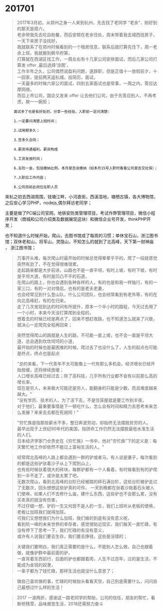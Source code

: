 # 201701

>2017年3月初，从郑州之身一人来到杭州，先去找了老同学 “老余”，刚好到的那天是周六，  
老余带我先去吃自助餐，而后安顿在老余住处，周末带着我去城西找房子，一天下来房子没找好，  
我就联系了在郑州时候看到的一个租房信息，联系后就打算先住下，周一老余上班，我就搬到枫华府第，  
打算就在西湖区找工作，一周左右有十几家公司安排面试，而后几家公司打算发 offer ,最后选择‘涂图’，  
工作半年之久，公司偶然说盈利问题，遂辞职，但是正值十一放假前夕，十一回家，提前两天返杭城，投简历，面试，  
一天最多的时候六家公司面试，四到五家面试也是常事，一周之内，答应达摩网络，  
而后上市公司，国企又发来 offer 让去他们公司，由于先答应别人，不再考虑，故一一婉拒；


```
    面试多了也是有好处的，分享一些经验，入职前一定问清楚:

    1.一定要问清楚上班时间；

    2.试用期多久；

    3.签多久合同；

    4.薪资待遇福利，薪资构成

    5.工资发放时间；

    6.五险一金，包括缴纳比例，本月是否会缴纳（如本月15号入职时看看公司是否交社保）；

    7.入职后工作内容；

    8.公司目前此岗位在职人员
```


来杭之初去西湖周围，钱塘江畔，小河直街，西溪湿地，塘栖古镇，各大博物馆，之后安心学习PHP，nodejs,偶尔拜访老同学；

主要是做了PC端公司官网，地铁安防类管理项目，考试作弊管理项目，微信小程序开发（商城和公司介绍类及数据展现这块）和微信企业号开发，thinkPHP开发；

    

也不知道什么时候开始，爬山，去图书馆成了每周的习惯；单休宝石山，浙江图书馆；双休老和山，将军山，灵隐山，不知怎么的就到了北高峰，天下第一财神庙 ， 浙江图书馆；

>万事开头难，每次爬山时最开始的时候总觉得晕晕乎乎的，爬了一段就感觉突然有劲了，不在觉得很难很累，  
走起路来都是大步前进，山路也不是一直平坦，有时上坡，有时下坡，有时是平坦大道，有时是凹凸不平的石道，  
在爬山的路上，你也会遇到各种各样的人，有的也是和我一样独行，有的一家三口，有的一对对情侣，也有的是老夫老妻，  
也会经常见到什么登山队，什么公司团队，也会经常看到有老外等，有的在向北高峰赶，有的在归来，  
走了几次发现到达的时间有所提升，原本一个半小时的路程，今天过去用了一个小时，本来今天没打算爬到全程的，  
想着去的时候已经是两点了，回来不想赶夜路，也不知道怎么就来了兴致，就决心一定爬完全程再回来；

>突然觉得爬山的路就是人生的路，不可能一直上坡，也不会一直是平坦大道，总会遇到坎坎坷坷的小道，  
最开始的时候也是最困难的时候，爬过去了也没什么了，人生的起点也可能是终点，终点也是起点

>"总的来看，下一代青年不太可能像上一代有那么多机会。经济增长已经开始放缓，还将继续放缓；  
人口增长高峰已经过去；除了高科技，几乎所有行业都不会有以前那么高的增长率。  
现在是穷人，未来极大可能还是穷人，能翻身的只能是少数，而且难度越来越大。"  
"没有学历、技术的人，为了活下去，不是住笼屋就是要工作到半夜，    
对于他们，最重要事情是下一顿吃什么，怎么会有时间和精力去思考未来怎么发展？来来去去都在死胡同！"

>"穷忙族是指那些薪水不多，整日奔波劳动，却始终无法摆脱贫穷的人。  
最早出现于上世纪90年代的美国，指拼命工作仍然无法摆脱最低水准生活的人们。  
日本经济学家门仓贵史在《穷忙族》一书中，他对"穷忙族"下的定义是：每天繁忙地工作却依然不能过上富裕生活的人。"

    

>经常爬北高峰的人路上都会遇到一群的驴或者马，有人说是骡子，每次看到的都是这些驴驮着沙子从上下爬到山上，  
也有些时候驮着很大的砖块，每群驴都有一个人看着，有时候看到有的驴爬到一半不走了，或许是太累了吧，  
无数次爬山，看到北高峰的台阶已经被踏的碎石满台阶，这些台阶被驴走过了无数次，回头想想这些驴真的可伶， 
一天到晚都在驮着沙拖着石头被人们使唤，如果人们不去修什么庙，建什么东西，这些驴也不会那么累，没有买卖真的就没有伤害，  
不过仔细一想，驴的一生又何尝不是人的一生，我们上班听从老板的使唤，老板让加班我们就得加班，  
可我们又想想我们为什么加班，我们做的到底有没有意义呢，  
看到阮一峰的未来世界的幸存者，感觉很贴近现实，我们每天一直忙碌，有没有停下了思考一下，我们忙碌的有没有意义，  
或许有人说我们要去生存，我们要去挣钱，这些是没错的；

>关键我们要明白，我们真正需要的是什么，不能别人怎么做，自己也跟着做，就像驴群中最前面的驴，  
一直背着东西前行，后面的驴也都跟着爬，人生不过百年，过的是生活，不能成为金钱的奴隶，  
一辈子都为了钱忙碌，那样生活也就没什么意思了；

>做自己喜欢做的事，忙碌的时候抬头看看天空，自己到底需要什么，问问自己最想过什么样的生活！

>2017 一波两折，感谢这一路老同学的帮助，公司的信任，朋友的帮忙，看断桥残雪，品味艰苦生活，2018还需努力奋斗

